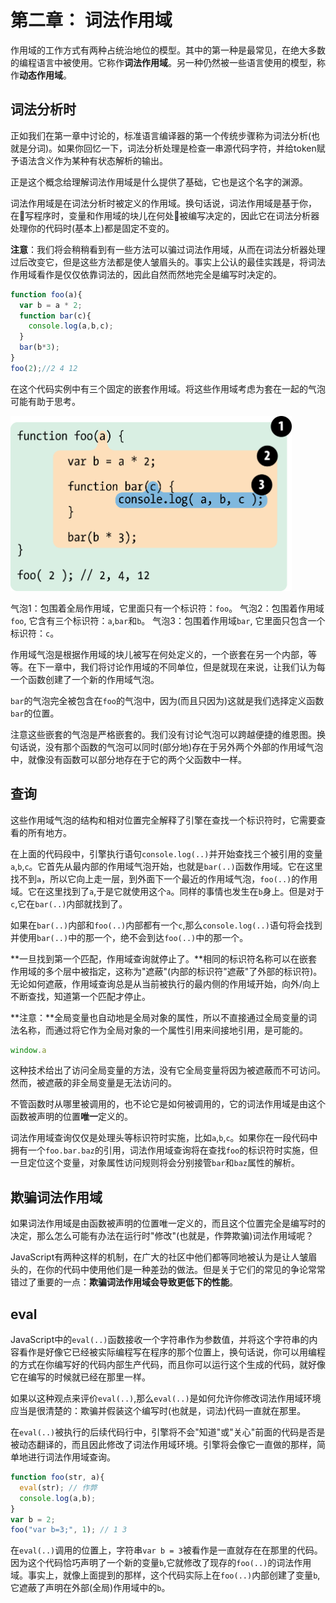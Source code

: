 # 第二章： 词法作用域

作用域的工作方式有两种占统治地位的模型。其中的第一种是最常见，在绝大多数的编程语言中被使用。它称作**词法作用域**。另一种仍然被一些语言使用的模型，称作**动态作用域**。

## 词法分析时 

正如我们在第一章中讨论的，标准语言编译器的第一个传统步骤称为词法分析(也就是分词)。如果你回忆一下，词法分析处理是检查一串源代码字符，并给token赋予语法含义作为某种有状态解析的输出。

正是这个概念给理解词法作用域是什么提供了基础，它也是这个名字的渊源。

词法作用域是在词法分析时被定义的作用域。换句话说，词法作用域是基于你，在写程序时，变量和作用域的块儿在何处被编写决定的，因此它在词法分析器处理你的代码时(基本上)都是固定不变的。

**注意**：我们将会稍稍看到有一些方法可以骗过词法作用域，从而在词法分析器处理过后改变它，但是这些方法都是使人皱眉头的。事实上公认的最佳实践是，将词法作用域看作是仅仅依靠词法的，因此自然而然地完全是编写时决定的。

```js
function foo(a){
  var b = a * 2;
  function bar(c){
    console.log(a,b,c);
  }
  bar(b*3);
}
foo(2);//2 4 12
```

在这个代码实例中有三个固定的嵌套作用域。将这些作用域考虑为套在一起的气泡可能有助于思考。

<img src="images/fig2.png" width="450" height="280">

气泡1：包围着全局作用域，它里面只有一个标识符：`foo`。
气泡2：包围着作用域`foo`, 它含有三个标识符：`a`,`bar`和`b`。
气泡3：包围着作用域`bar`, 它里面只包含一个标识符：`c`。

作用域气泡是根据作用域的块儿被写在何处定义的，一个嵌套在另一个内部，等等。在下一章中，我们将讨论作用域的不同单位，但是就现在来说，让我们认为每一个函数创建了一个新的作用域气泡。

`bar`的气泡完全被包含在`foo`的气泡中，因为(而且只因为)这就是我们选择定义函数`bar`的位置。

注意这些嵌套的气泡是严格嵌套的。我们没有讨论气泡可以跨越便捷的维恩图。换句话说，没有那个函数的气泡可以同时(部分地)存在于另外两个外部的作用域气泡中，就像没有函数可以部分地存在于它的两个父函数中一样。

## 查询

这些作用域气泡的结构和相对位置完全解释了引擎在查找一个标识符时，它需要查看的所有地方。

在上面的代码段中，引擎执行语句`console.log(..)`并开始查找三个被引用的变量`a`,`b`,`c`。它首先从最内部的作用域气泡开始，也就是`bar(..)`函数作用域。它在这里找不到`a`，所以它向上走一层，到外面下一个最近的作用域气泡，`foo(..)`的作用域。它在这里找到了`a`,于是它就使用这个`a`。同样的事情也发生在`b`身上。但是对于`c`,它在`bar(..)`内部就找到了。

如果在`bar(..)`内部和`foo(..)`内部都有一个`c`,那么`console.log(..)`语句将会找到并使用`bar(..)`中的那一个，绝不会到达`foo(..)`中的那一个。

**一旦找到第一个匹配，作用域查询就停止了。**相同的标识符名称可以在嵌套作用域的多个层中被指定，这称为"遮蔽"(内部的标识符"遮蔽"了外部的标识符)。无论如何遮蔽，作用域查询总是从当前被执行的最内侧的作用域开始，向外/向上不断查找，知道第一个匹配才停止。

**注意：**全局变量也自动地是全局对象的属性，所以不直接通过全局变量的词法名称，而通过将它作为全局对象的一个属性引用来间接地引用，是可能的。

```js
window.a
```

这种技术给出了访问全局变量的方法，没有它全局变量将因为被遮蔽而不可访问。然而，被遮蔽的非全局变量是无法访问的。

不管函数时从哪里被调用的，也不论它是如何被调用的，它的词法作用域是由这个函数被声明的位置**唯一**定义的。

词法作用域查询仅仅是处理头等标识符时实施，比如`a`,`b`,`c`。如果你在一段代码中拥有一个`foo.bar.baz`的引用，词法作用域查询将在查找`foo`的标识符时实施，但一旦定位这个变量，对象属性访问规则将会分别接管`bar`和`baz`属性的解析。

## 欺骗词法作用域

如果词法作用域是由函数被声明的位置唯一定义的，而且这个位置完全是编写时的决定，那么怎么可能有办法在运行时"修改"(也就是，作弊欺骗)词法作用域呢？

JavaScript有两种这样的机制，在广大的社区中他们都等同地被认为是让人皱眉头的，在你的代码中使用他们是一种差劲的做法。但是关于它们的常见的争论常常错过了重要的一点：**欺骗词法作用域会导致更低下的性能**。

## eval
JavaScript中的`eval(..)`函数接收一个字符串作为参数值，并将这个字符串的内容看作是好像它已经被实际编程写在程序的那个位置上，换句话说，你可以用编程的方式在你编写好的代码内部生产代码，而且你可以运行这个生成的代码，就好像它在编写的时候就已经在那里一样。

如果以这种观点来评价`eval(..)`,那么`eval(..)`是如何允许你修改词法作用域环境应当是很清楚的：欺骗并假装这个编写时(也就是，词法)代码一直就在那里。

在`eval(..)`被执行的后续代码行中，引擎将不会"知道"或"关心"前面的代码是否是被动态翻译的，而且因此修改了词法作用域环境。引擎将会像它一直做的那样，简单地进行词法作用域查询。

```js
function foo(str, a){
  eval(str); // 作弊
  console.log(a,b);
}
var b = 2;
foo("var b=3;", 1); // 1 3
```

在`eval(..)`调用的位置上，字符串`var b = 3`被看作是一直就存在在那里的代码。因为这个代码恰巧声明了一个新的变量`b`,它就修改了现存的`foo(..)`的词法作用域。事实上，就像上面提到的那样，这个代码实际上在`foo(..)`内部创建了变量`b`,它遮蔽了声明在外部(全局)作用域中的`b`。